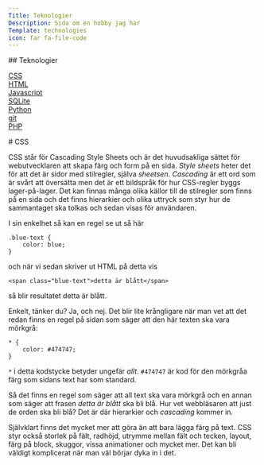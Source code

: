 ```yaml
---
Title: Teknologier
Description: Sida om en hobby jag har
Template: technologies
icon: far fa-file-code
---
```


<div class="sidebar left" markdown="1">
## Teknologier

[CSS](css)  
[HTML](html)  
[Javascript](javascript)  
[SQLite](sqlite)  
[Python](python)  
[git](git)  
[PHP](php)  
</div>

<div class="content-small" markdown="1">
# CSS

CSS står för Cascading Style Sheets och är det huvudsakliga sättet för webutvecklaren att skapa färg och form på en sida. *Style sheets* heter det för att det är sidor med stilregler, själva *sheetsen*. *Cascading* är ett ord som är svårt att översätta men det är ett bildspråk för hur CSS-regler byggs lager-på-lager. Det kan finnas många olika källor till de stilregler som finns på en sida och det finns hierarkier och olika uttryck som styr hur de sammantaget ska tolkas och sedan visas för användaren.

I sin enkelhet så kan en regel se ut så här

```
.blue-text {
    color: blue;
}
```

och när vi sedan skriver ut HTML på detta vis

```
<span class="blue-text">detta är blått</span>
```

så blir resultatet <span class="blue-text">detta är blått</span>.

Enkelt, tänker du? Ja, och nej. Det blir lite krångligare när man vet att det redan finns en regel på sidan som säger att den här texten ska vara mörkgrå:

```
* {
    color: #474747;
}
```

`*` i detta kodstycke betyder ungefär *allt*. `#474747` är kod för den mörkgråa färg som sidans text har som standard. 

Så det finns en regel som säger att all text ska vara mörkgrå och en annan som säger att frasen *detta är blått* ska bli blå. Hur vet webbläsaren att just de orden ska bli blå? Det är där hierarkier och *cascading* kommer in. 

Självklart finns det mycket mer att göra än att bara lägga färg på text. CSS styr också storlek på fält, radhöjd, utrymme mellan fält och tecken, layout, färg på block, skuggor, vissa animationer och mycket mer. Det kan bli väldigt komplicerat när man väl börjar dyka in i det.